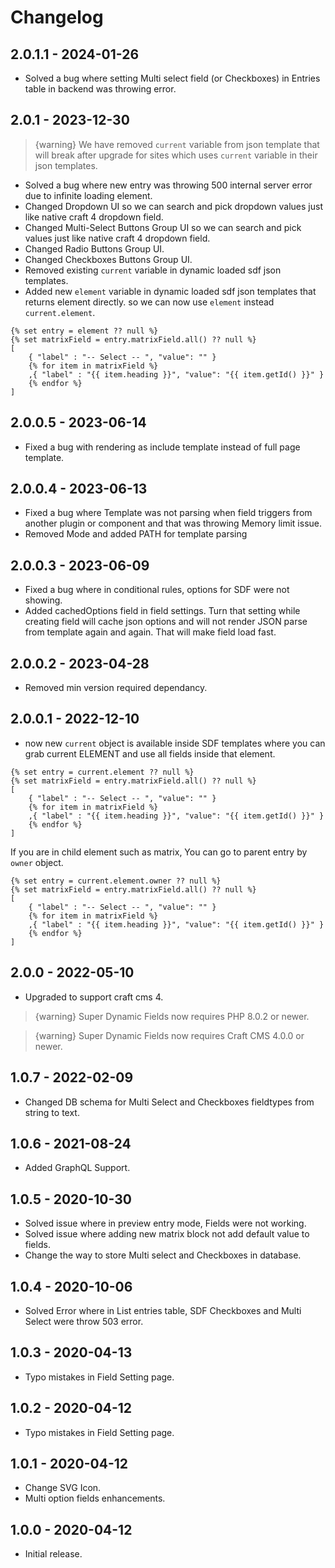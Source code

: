 # Changelog

## 2.0.1.1 - 2024-01-26
- Solved a bug where setting Multi select field (or Checkboxes) in Entries table in backend was throwing error.

## 2.0.1 - 2023-12-30
> {warning} We have removed `current` variable from json template that will break after upgrade for sites which uses `current` variable in their json templates.

- Solved a bug where new entry was throwing 500 internal server error due to infinite loading element.
- Changed Dropdown UI so we can search and pick dropdown values just like native craft 4 dropdown field.
- Changed Multi-Select Buttons Group UI so we can search and pick values just like native craft 4 dropdown field.
- Changed Radio Buttons Group UI.
- Changed Checkboxes Buttons Group UI.
- Removed existing `current` variable in dynamic loaded sdf json templates.
- Added new `element` variable in dynamic loaded sdf json templates that returns element directly. so we can now use `element` instead `current.element`.
```
{% set entry = element ?? null %}
{% set matrixField = entry.matrixField.all() ?? null %}
[
    { "label" : "-- Select -- ", "value": "" }
    {% for item in matrixField %}
    ,{ "label" : "{{ item.heading }}", "value": "{{ item.getId() }}" }
    {% endfor %}
]
```

## 2.0.0.5 - 2023-06-14
- Fixed a bug with rendering as include template instead of full page template.

## 2.0.0.4 - 2023-06-13
- Fixed a bug where Template was not parsing when field triggers from another plugin or component and that was throwing Memory limit issue.
- Removed Mode and added PATH for template parsing

## 2.0.0.3 - 2023-06-09
- Fixed a bug where in conditional rules, options for SDF were not showing.
- Added cachedOptions field in field settings. Turn that setting while creating field will cache json options and will not render JSON parse from template again and again. That will make field load fast.

## 2.0.0.2 - 2023-04-28
- Removed min version required dependancy.

## 2.0.0.1 - 2022-12-10
- now new `current` object is available inside SDF templates where you can grab current ELEMENT and use all fields inside that element.
```
{% set entry = current.element ?? null %}
{% set matrixField = entry.matrixField.all() ?? null %}
[
    { "label" : "-- Select -- ", "value": "" }
    {% for item in matrixField %}
    ,{ "label" : "{{ item.heading }}", "value": "{{ item.getId() }}" }
    {% endfor %}
]
```

If you are in child element such as matrix, You can go to parent entry by `owner` object.
```
{% set entry = current.element.owner ?? null %}
{% set matrixField = entry.matrixField.all() ?? null %}
[
    { "label" : "-- Select -- ", "value": "" }
    {% for item in matrixField %}
    ,{ "label" : "{{ item.heading }}", "value": "{{ item.getId() }}" }
    {% endfor %}
]
```

## 2.0.0 - 2022-05-10
- Upgraded to support craft cms 4.

> {warning} Super Dynamic Fields now requires PHP 8.0.2 or newer.

> {warning} Super Dynamic Fields now requires Craft CMS 4.0.0 or newer.

## 1.0.7 - 2022-02-09
- Changed DB schema for Multi Select and Checkboxes fieldtypes from string to text.

## 1.0.6 - 2021-08-24
- Added GraphQL Support.

## 1.0.5 - 2020-10-30
- Solved issue where in preview entry mode, Fields were not working.
- Solved issue where adding new matrix block not add default value to fields.
- Change the way to store Multi select and Checkboxes in database.

## 1.0.4 - 2020-10-06
- Solved Error where in List entries table, SDF Checkboxes and Multi Select were throw 503 error.

## 1.0.3 - 2020-04-13
- Typo mistakes in Field Setting page.

## 1.0.2 - 2020-04-12
- Typo mistakes in Field Setting page.

## 1.0.1 - 2020-04-12
- Change SVG Icon.
- Multi option fields enhancements.

## 1.0.0 - 2020-04-12
- Initial release.
